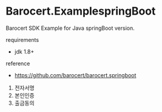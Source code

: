 Barocert.ExamplespringBoot
==========================

Barocert SDK Example for Java springBoot version.

requirements
 - jdk 1.8+

reference
 - https://github.com/barocert/barocert.springboot

1. 전자서명
2. 본인인증
3. 출금동의